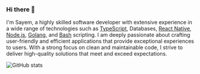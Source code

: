 ### Hi there 👋

I'm Sayem, a highly skilled software developer with extensive experience in a wide range of technologies such as [TypeScript](https://www.typescriptlang.org/), Databases, [React Native](https://reactnative.dev/), [Node.js](https://nodejs.org/), [Golang](https://golang.org/), and [Bash](https://www.gnu.org/software/bash/) scripting. I am deeply passionate about crafting user-friendly and efficient applications that provide exceptional experiences to users. With a strong focus on clean and maintainable code, I strive to deliver high-quality solutions that meet and exceed expectations.

![GitHub stats](https://github-readme-stats.vercel.app/api?username=sayem314&show_icons=true&theme=github_dark&count_private=true&hide=stars&include_all_commits=true)

